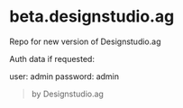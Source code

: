 # beta.designstudio.ag
Repo for new version of Designstudio.ag

Auth data if requested:  

user: admin 
password: admin

> by Designstudio.ag
